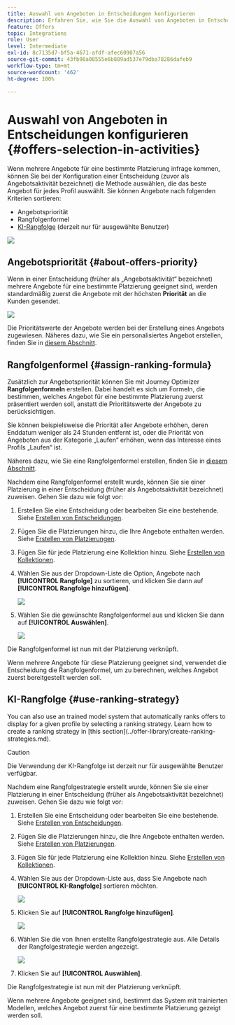 ```yaml
---
title: Auswahl von Angeboten in Entscheidungen konfigurieren
description: Erfahren Sie, wie Sie die Auswahl von Angeboten in Entscheidungen verwalten.
feature: Offers
topic: Integrations
role: User
level: Intermediate
exl-id: 8c7135d7-bf5a-4671-afdf-afec60907a56
source-git-commit: 43fb98a08555e6b889ad537e79dba78286dafeb9
workflow-type: tm+mt
source-wordcount: '462'
ht-degree: 100%

---
```


# Auswahl von Angeboten in Entscheidungen konfigurieren {#offers-selection-in-activities}

Wenn mehrere Angebote für eine bestimmte Platzierung infrage kommen, können Sie bei der Konfiguration einer Entscheidung (zuvor als Angebotsaktivität bezeichnet) die Methode auswählen, die das beste Angebot für jedes Profil auswählt. Sie können Angebote nach folgenden Kriterien sortieren:
* Angebotspriorität
* Rangfolgenformel
* [KI-Rangfolge](#use-ranking-strategy) (derzeit nur für ausgewählte Benutzer)

![](../../assets/offer-rank-by.png)

## Angebotspriorität {#about-offers-priority}

Wenn in einer Entscheidung (früher als „Angebotsaktivität“ bezeichnet) mehrere Angebote für eine bestimmte Platzierung geeignet sind, werden standardmäßig zuerst die Angebote mit der höchsten **Priorität** an die Kunden gesendet.

![](../../assets/offer-priority.png)

Die Prioritätswerte der Angebote werden bei der Erstellung eines Angebots zugewiesen. Näheres dazu, wie Sie ein personalisiertes Angebot erstellen, finden Sie in [diesem Abschnitt](../offer-library/creating-personalized-offers.md).

## Rangfolgenformel {#assign-ranking-formula}

Zusätzlich zur Angebotspriorität können Sie mit Journey Optimizer **Rangfolgenformeln** erstellen. Dabei handelt es sich um Formeln, die bestimmen, welches Angebot für eine bestimmte Platzierung zuerst präsentiert werden soll, anstatt die Prioritätswerte der Angebote zu berücksichtigen.

Sie können beispielsweise die Priorität aller Angebote erhöhen, deren Enddatum weniger als 24 Stunden entfernt ist, oder die Priorität von Angeboten aus der Kategorie „Laufen“ erhöhen, wenn das Interesse eines Profils „Laufen“ ist.

Näheres dazu, wie Sie eine Rangfolgenformel erstellen, finden Sie in [diesem Abschnitt](../offer-library/create-ranking-formulas.md).

Nachdem eine Rangfolgenformel erstellt wurde, können Sie sie einer Platzierung in einer Entscheidung (früher als Angebotsaktivität bezeichnet) zuweisen. Gehen Sie dazu wie folgt vor:

1. Erstellen Sie eine Entscheidung oder bearbeiten Sie eine bestehende. Siehe [Erstellen von Entscheidungen](../offer-activities/create-offer-activities.md).

1. Fügen Sie die Platzierungen hinzu, die Ihre Angebote enthalten werden. Siehe [Erstellen von Platzierungen](../offer-library/creating-placements.md).

1. Fügen Sie für jede Platzierung eine Kollektion hinzu. Siehe [Erstellen von Kollektionen](../offer-library/creating-collections.md).

1. Wählen Sie aus der Dropdown-Liste die Option, Angebote nach **[!UICONTROL Rangfolge]** zu sortieren, und klicken Sie dann auf **[!UICONTROL Rangfolge hinzufügen]**.

   ![](../../assets/offer-activity-ranking.png)

1. Wählen Sie die gewünschte Rangfolgenformel aus und klicken Sie dann auf **[!UICONTROL Auswählen]**.

   ![](../../assets/ranking-selection.png)

Die Rangfolgenformel ist nun mit der Platzierung verknüpft.

Wenn mehrere Angebote für diese Platzierung geeignet sind, verwendet die Entscheidung die Rangfolgenformel, um zu berechnen, welches Angebot zuerst bereitgestellt werden soll.

## KI-Rangfolge {#use-ranking-strategy}

<!--If you are an [Adobe Experience Platform](https://experienceleague.adobe.com/docs/experience-platform/landing/home.html){target="_blank"} user leveraging the **Offer Decisioning** application service,-->You can also use an trained model system that automatically ranks offers to display for a given profile by selecting a ranking strategy. Learn how to create a ranking strategy in [this section](../offer-library/create-ranking-strategies.md).

>[!CAUTION]
>
>Die Verwendung der KI-Rangfolge ist derzeit nur für ausgewählte Benutzer verfügbar.

Nachdem eine Rangfolgestrategie erstellt wurde, können Sie sie einer Platzierung in einer Entscheidung (früher als Angebotsaktivität bezeichnet) zuweisen. Gehen Sie dazu wie folgt vor:

1. Erstellen Sie eine Entscheidung oder bearbeiten Sie eine bestehende. Siehe [Erstellen von Entscheidungen](../offer-activities/create-offer-activities.md).

1. Fügen Sie die Platzierungen hinzu, die Ihre Angebote enthalten werden. Siehe [Erstellen von Platzierungen](../offer-library/creating-placements.md).

1. Fügen Sie für jede Platzierung eine Kollektion hinzu. Siehe [Erstellen von Kollektionen](../offer-library/creating-collections.md).

1. Wählen Sie aus der Dropdown-Liste aus, dass Sie Angebote nach **[!UICONTROL KI-Rangfolge]** sortieren möchten.

   ![](../../assets/ranking-selection-ai-ranking.png)

1. Klicken Sie auf **[!UICONTROL Rangfolge hinzufügen]**.

   ![](../../assets/ranking-selection-ai-ranking-add.png)

1. Wählen Sie die von Ihnen erstellte Rangfolgestrategie aus. Alle Details der Rangfolgestrategie werden angezeigt.

   ![](../../assets/ranking-selection-ai-ranking-selected.png)

1. Klicken Sie auf **[!UICONTROL Auswählen]**.

Die Rangfolgestrategie ist nun mit der Platzierung verknüpft.

Wenn mehrere Angebote geeignet sind, bestimmt das System mit trainierten Modellen, welches Angebot zuerst für eine bestimmte Platzierung gezeigt werden soll.

<!--Result? Describe the impact for the user, i.e. what's the effect of selecting this ranking strategy for this collection/placement.-->

<!--Click **[!UICONTROL Next]** to confirm and save your decision.-->
